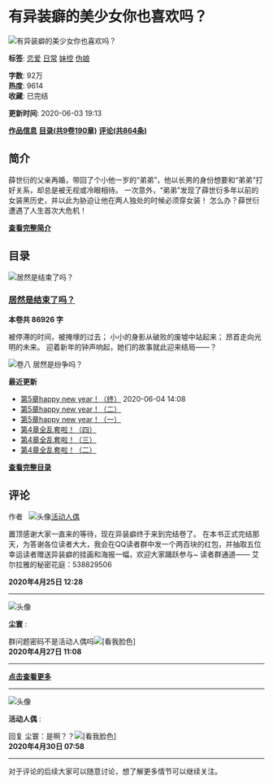 # 有异装癖的美少女你也喜欢吗？

![有异装癖的美少女你也喜欢吗？](https://rin.linovel.net/cover/20200424/103427_0_51db554f3c26b7d0fcd1b73b7acc9860.jpg!min300jpg)

**标签**: [恋爱](/cat/3.html) [日常](/cat/6.html) [妹控](/cat/16.html) [伪娘](/cat/17.html)

**字数**: 92万  
**热度**: 9614  
**收藏**: 已完结  

**更新时间**: 2020-06-03 19:13

**[作品信息](javascript:;)**  **[目录(共9卷190章)](javascript:;)**  **[评论(共864条)](#commentBox)**

## 简介

薛世衍的父亲再婚，带回了个小他一岁的“弟弟”，他以长男的身份想要和“弟弟”打好关系，却总是被无视或冷眼相待。 一次意外，“弟弟”发现了薛世衍多年以前的女装黑历史，并以此为胁迫让他在两人独处的时候必须穿女装！ 怎么办？薛世衍遭遇了人生首次大危机！

**[查看完整简介](javascript:;)**

## 目录

![居然是结束了吗？](https://rin.linovel.net/vol/103427/21301_cfec547888e22152557f5853b3ec1aa0.jpg!min300jpg)

### [居然是结束了吗？](#catalog)

**本卷共 86926 字**

被停滞的时间，被掩埋的过去； 小小的身影从破败的废墟中站起来； 昂首走向光明的未来。 迎着新年的钟声响起，她们的故事就此迎来结局——？

![卷八 居然是纷争吗？](https://rin.linovel.net/cover/20190708/103427_13653_e785109d1bf474f43d4398354bb8e734.jpg!min300jpg)

**最近更新**

- [第5章happy new year！（终）](/book/103427/201079.html) 2020-06-04 14:08  
- [第5章happy new year！（二）](/book/103427/200768.html)  
- [第5章happy new year！（一）](/book/103427/200454.html)  
- [第4章全乱套啦！（四）](/book/103427/199964.html)  
- [第4章全乱套啦！（三）](/book/103427/199963.html)  
- [第4章全乱套啦！（二）](/book/103427/199211.html)  

**[查看完整目录](#catalog)**

## 评论

作者   ![头像](https://avatar.linovel.net/data/1009/1009001.jpg!min140jpg)[活动人偶](/user/info?id=1009001)  

置顶感谢大家一直来的等待，现在异装癖终于来到完结卷了。 在本书正式完结那天，为答谢各位读者大大，我会在QQ读者群中发一个两百块的红包，并抽取五位幸运读者赠送异装癖的挂画和海报一幅，欢迎大家踊跃参与~ 读者群通道—— 艾尔拉雅的秘密花庭：538829506

**2020年4月25日 12:28**

---

![头像](https://avatar.linovel.net/data/0/0.jpg) 

**尘寰** :

群问题密码不是活动人偶吗![[看我脸色]](https://eli.linovel.net/static/img/emoticons/qkn/0.png)  
**2020年4月27日 11:08**

---

**[点击查看更多](javascript:;)**

---

![头像](https://avatar.linovel.net/data/1009/1009001.jpg!min140jpg) 

**活动人偶** :

回复 尘寰：是啊？？![[看我脸色]](https://eli.linovel.net/static/img/emoticons/qkn/0.png)  
**2020年4月30日 07:58**

---

对于评论的后续大家可以随意讨论，想了解更多情节可以继续关注。
<!-- tcd_original_link https://www.linovel.net/book/103427.html -->
